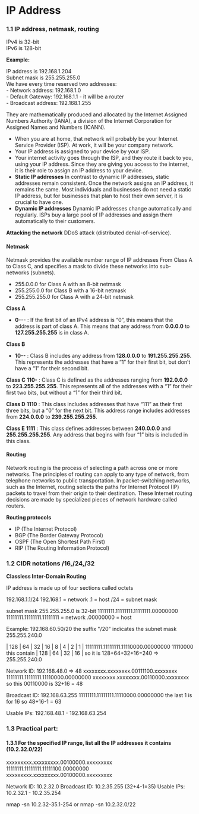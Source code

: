 # IP Address

### 1.1 IP address, netmask, routing

IPv4 is 32-bit\
IPv6 is 128-bit

**Example:**

IP address is 192.168.1.204\
Subnet mask is 255.255.255.0\
We have every time reserved two addresses:\
\- Network address: 192.168.1.0\
\- Default Gateway: 192.168.1.1 - it will be a router\
\- Broadcast address: 192.168.1.255



They are mathematically produced and allocated by the Internet Assigned Numbers Authority (IANA), a division of the Internet Corporation for Assigned Names and Numbers (ICANN).

* When you are at home, that network will probably be your Internet Service Provider (ISP). At work, it will be your company network.
* Your IP address is assigned to your device by your ISP.
* Your internet activity goes through the ISP, and they route it back to you, using your IP address. Since they are giving you access to the internet, it is their role to assign an IP address to your device.
* **Static IP addresses** In contrast to dynamic IP addresses, static addresses remain consistent. Once the network assigns an IP address, it remains the same. Most individuals and businesses do not need a static IP address, but for businesses that plan to host their own server, it is crucial to have one.
* **Dynamic IP addresses** Dynamic IP addresses change automatically and regularly. ISPs buy a large pool of IP addresses and assign them automatically to their customers.

**Attacking the network** DDoS attack (distributed denial-of-service).

#### Netmask

Netmask provides the available number range of IP addresses From Class A to Class C, and specifies a mask to divide these networks into sub-networks (subnets).

* 255.0.0.0 for Class A with an 8-bit netmask
* 255.255.0.0 for Class B with a 16-bit netmask
* 255.255.255.0 for Class A with a 24-bit netmask

**Class A**

* **0---** : If the first bit of an IPv4 address is “0”, this means that the address is part of class A. This means that any address from **0.0.0.0** to **127.255.255.255** is in class A.

**Class B**

* **10--** : Class B includes any address from **128.0.0.0** to **191.255.255.255**. This represents the addresses that have a “1” for their first bit, but don’t have a “1” for their second bit.

**Class C** **110-** : Class C is defined as the addresses ranging from **192.0.0.0** to **223.255.255.255**. This represents all of the addresses with a “1” for their first two bits, but without a “1” for their third bit.

**Class D** **1110** : This class includes addresses that have “111” as their first three bits, but a “0” for the next bit. This address range includes addresses from **224.0.0.0** to **239.255.255.255**.

**Class E** **1111** : This class defines addresses between **240.0.0.0** and **255.255.255.255**. Any address that begins with four “1” bits is included in this class.

#### Routing

Network routing is the process of selecting a path across one or more networks. The principles of routing can apply to any type of network, from telephone networks to public transportation. In packet-switching networks, such as the Internet, routing selects the paths for Internet Protocol (IP) packets to travel from their origin to their destination. These Internet routing decisions are made by specialized pieces of network hardware called routers.

**Routing protocols**

* IP (The Internet Protocol)
* BGP (The Border Gateway Protocol)
* OSPF (The Open Shortest Path First)
* RIP (The Routing Information Protocol)

### 1.2 CIDR notations /16,/24,/32

**Classless Inter-Domain Routing**

IP address is made up of four sections called octets

192.168.1.1/24 192.168.1 = network .1 = host /24 = subnet mask

subnet mask 255.255.255.0 is 32-bit 11111111.11111111.11111111.00000000 11111111.11111111.11111111 = network .00000000 = host

Example: 192.168.60.50/20 the suffix "/20" indicates the subnet mask 255.255.240.0

\| 128 | 64 | 32 | 16 | 8 | 4 | 2 | 1 | 11111111.11111111.11110000.00000000 11110000 this contain | 128 | 64 | 32 | 16 | so it is 128+64+32+16=240 => 255.255.240.0

Network ID: 192.168.48.0 => 48 xxxxxxxx.xxxxxxxx.00111100.xxxxxxxx 11111111.11111111.11110000.00000000 xxxxxxxx.xxxxxxxx.00110000.xxxxxxxx so this 00110000 is 32+16 = 48

Broadcast ID: 192.168.63.255 11111111.11111111.11110000.00000000 the last 1 is for 16 so 48+16-1 = 63

Usable IPs: 192.168.48.1 - 192.168.63.254

### 1.3 Practical part:

#### 1.3.1 For the specified IP range, list all the IP addresses it contains (10.2.32.0/22)

xxxxxxxxx.xxxxxxxxx.00100000.xxxxxxxxx 11111111.11111111.11111100.00000000 xxxxxxxxx.xxxxxxxxx.00100000.xxxxxxxxx

Network ID: 10.2.32.0 Broadcast ID: 10.2.35.255 (32+4-1=35) Usable IPs: 10.2.32.1 - 10.2.35.254

nmap -sn 10.2.32-35.1-254 or nmap -sn 10.2.32.0/22
